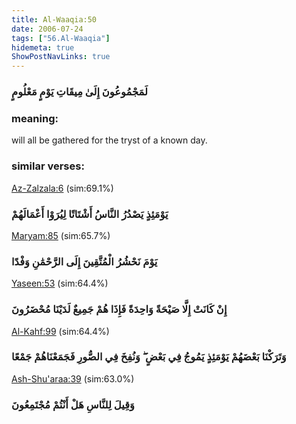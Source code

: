 ```yaml
---
title: Al-Waaqia:50
date: 2006-07-24
tags: ["56.Al-Waaqia"]
hidemeta: true 
ShowPostNavLinks: true 
---
```

### لَمَجْمُوعُونَ إِلَىٰ مِيقَاتِ يَوْمٍ مَعْلُومٍ
### meaning: 
will all be gathered for the tryst of a known day.
### similar verses: 

[Az-Zalzala:6](/99/6) (sim:69.1%)

### يَوْمَئِذٍ يَصْدُرُ النَّاسُ أَشْتَاتًا لِيُرَوْا أَعْمَالَهُمْ

[Maryam:85](/19/85) (sim:65.7%)

### يَوْمَ نَحْشُرُ الْمُتَّقِينَ إِلَى الرَّحْمَٰنِ وَفْدًا

[Yaseen:53](/36/53) (sim:64.4%)

### إِنْ كَانَتْ إِلَّا صَيْحَةً وَاحِدَةً فَإِذَا هُمْ جَمِيعٌ لَدَيْنَا مُحْضَرُونَ

[Al-Kahf:99](/18/99) (sim:64.4%)

### وَتَرَكْنَا بَعْضَهُمْ يَوْمَئِذٍ يَمُوجُ فِي بَعْضٍ ۖ وَنُفِخَ فِي الصُّورِ فَجَمَعْنَاهُمْ جَمْعًا

[Ash-Shu'araa:39](/26/39) (sim:63.0%)

### وَقِيلَ لِلنَّاسِ هَلْ أَنْتُمْ مُجْتَمِعُونَ

